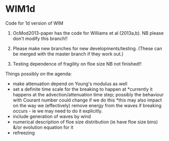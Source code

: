 WIM1d
=====

Code for 1d version of WIM

1. OcMod2013-paper has the code for Williams et al (2013a,b).
   NB please don't modify this branch!!

2. Please make new branches for new developments/testing.
   (These can be merged with the master branch if they work out.)

3. Testing dependence of fragility on floe size
   NB not finished!!

Things possibly on the agenda:
- make attenuation depend on Young's modulus as well
- set a definite time scale for the breaking to happen at
  *currently it happens at the advection/attenuation time step;
   possibly the behaviour with Courant number could change if we do this
  *this may also impact on the way we (effectively) remove energy from
   the waves if breaking occurs - ie we may need to do it explicitly.
- include generation of waves by wind
- numerical description of floe size distribution (ie have floe size bins)  &/or evolution equation for it
- refreezing
